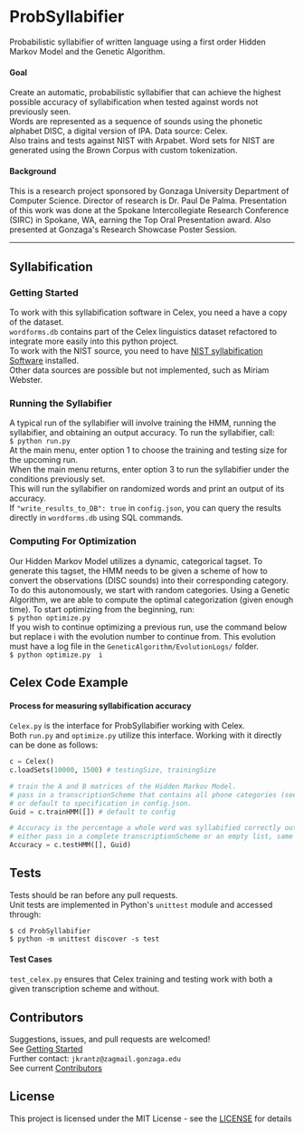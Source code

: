 # ProbSyllabifier
Probabilistic syllabifier of written language using a first order Hidden Markov Model and the Genetic Algorithm.  
#### Goal  
Create an automatic, probabilistic syllabifier that can achieve the highest possible accuracy of syllabification when tested against words not previously seen.  
Words are represented as a sequence of sounds using the phonetic alphabet DISC, a digital version of IPA. Data source: Celex.  
Also trains and tests against NIST with Arpabet. Word sets for NIST are generated using the Brown Corpus with custom tokenization.  
#### Background  
This is a research project sponsored by Gonzaga University Department of Computer Science. Director of research is Dr. Paul De Palma. Presentation of this work was done at the Spokane Intercollegiate Research Conference (SIRC) in Spokane, WA, earning the Top Oral Presentation award. Also presented at Gonzaga's Research Showcase Poster Session. 

---
## Syllabification
### Getting Started
To work with this syllabification software in Celex, you need a have a copy of the dataset.  
`wordforms.db` contains part of the Celex linguistics dataset refactored to integrate more easily into this python project.  
To work with the NIST source, you need to have [NIST syllabification Software](https://www.nist.gov/file/65961) installed.  
Other data sources are possible but not implemented, such as Miriam Webster.  
### Running the Syllabifier  
A typical run of the syllabifier will involve training the HMM, running the syllabifier, and obtaining an output accuracy. To run the syllabifier, call:  
`$ python run.py`  
At the main menu, enter option 1 to choose the training and testing size for the upcoming run.  
When the main menu returns, enter option 3 to run the syllabifier under the conditions previously set.  
This will run the syllabifier on randomized words and print an output of its accuracy.  
If `"write_results_to_DB": true` in `config.json`, you can query the results directly in `wordforms.db` using SQL commands.  

### Computing For Optimization  
Our Hidden Markov Model utilizes a dynamic, categorical tagset. To generate this tagset, the HMM needs to be given a scheme of how to convert the observations (DISC sounds) into their corresponding category. To do this autonomously, we start with random categories. Using a Genetic Algorithm, we are able to compute the optimal categorization (given enough time). To start optimizing from the beginning, run:  
`$ python optimize.py `  
If you wish to continue optimizing a previous run, use the command below but replace i with the evolution number to continue from. This evolution must have a log file in the `GeneticAlgorithm/EvolutionLogs/` folder.  
`$ python optimize.py  i `  
## Celex Code Example
#### Process for measuring syllabification accuracy  
`Celex.py` is the interface for ProbSyllabifier working with Celex.  
Both `run.py` and `optimize.py` utilize this interface.
Working with it directly can be done as follows:
```python
c = Celex()
c.loadSets(10000, 1500) # testingSize, trainingSize

# train the A and B matrices of the Hidden Markov Model.
# pass in a transcriptionScheme that contains all phone categories (see test/test_celex.py)
# or default to specification in config.json.
Guid = c.trainHMM([]) # default to config

# Accuracy is the percentage a whole word was syllabified correctly out of all test words.
# either pass in a complete transcriptionScheme or an empty list, same as above.
Accuracy = c.testHMM([], Guid)
```

## Tests
Tests should be ran before any pull requests.  
Unit tests are implemented in Python's `unittest` module and accessed through:  
```
$ cd ProbSyllabifier
$ python -m unittest discover -s test
```
#### Test Cases
`test_celex.py` ensures that Celex training and testing work with both a given transcription scheme and without.

## Contributors
Suggestions, issues, and pull requests are welcomed!  
See [Getting Started](#getting-started)  
Further contact: `jkrantz@zagmail.gonzaga.edu`  
See current [Contributors](github.com/jacobkrantz/ProbSyllabifier/graphs/contributors)


## License
This project is licensed under the MIT License - see the [LICENSE](LICENSE) for details  
